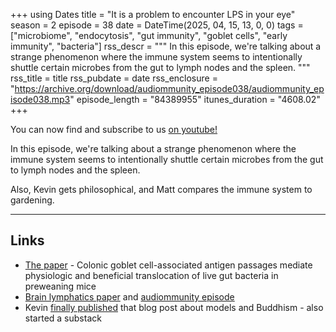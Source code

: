 +++
using Dates
title = "It is a problem to encounter LPS in your eye"
season = 2
episode = 38
date = DateTime(2025, 04, 15, 13, 0, 0)
tags = ["microbiome", "endocytosis", "gut immunity", "goblet cells", "early immunity", "bacteria"]
rss_descr = """
In this episode, we're talking about a strange phenomenon where the immune system
seems to intentionally shuttle certain microbes from the gut to lymph nodes and the spleen.
"""
rss_title = title
rss_pubdate = date
rss_enclosure = "https://archive.org/download/audiommunity_episode038/audiommunity_episode038.mp3"
episode_length = "84389955"
itunes_duration = "4608.02"
+++

You can now find and subscribe to us [on youtube!](https://youtube.com/@audiommunity)

In this episode, we're talking about a strange phenomenon where the immune system
seems to intentionally shuttle certain microbes from the gut to lymph nodes and the spleen.

Also, Kevin gets philosophical, and Matt compares the immune system to gardening.

---

## Links

- [The paper](https://doi.org/10.1038/s41564-025-01965-1) - 
  Colonic goblet cell-associated antigen passages mediate physiologic and beneficial translocation of live gut bacteria in preweaning mice
- [Brain lymphatics paper](http://www.nature.com/nature/journal/v523/n7560/full/nature14432.html) and [audiommunity episode](episodes/episode017)
- Kevin [finally published](https://emptymodels.substack.com/p/all-models-are-empty) that blog post about models and Buddhism - also started a substack


